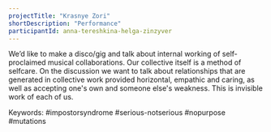 ```yaml
---
projectTitle: "Krasnye Zori"
shortDescription: "Performance"
participantId: anna-tereshkina-helga-zinzyver
---
```


We’d like to make a disco/gig and talk about internal working of self-proclaimed musical collaborations. Our collective itself is a method of selfcare. On the discussion we want to talk about relationships that are generated in collective work provided horizontal, empathic and caring, as well as accepting one's own and someone else's weakness. This is invisible work of each of us.

Keywords: #impostorsyndrome #serious-notserious #nopurpose #mutations
